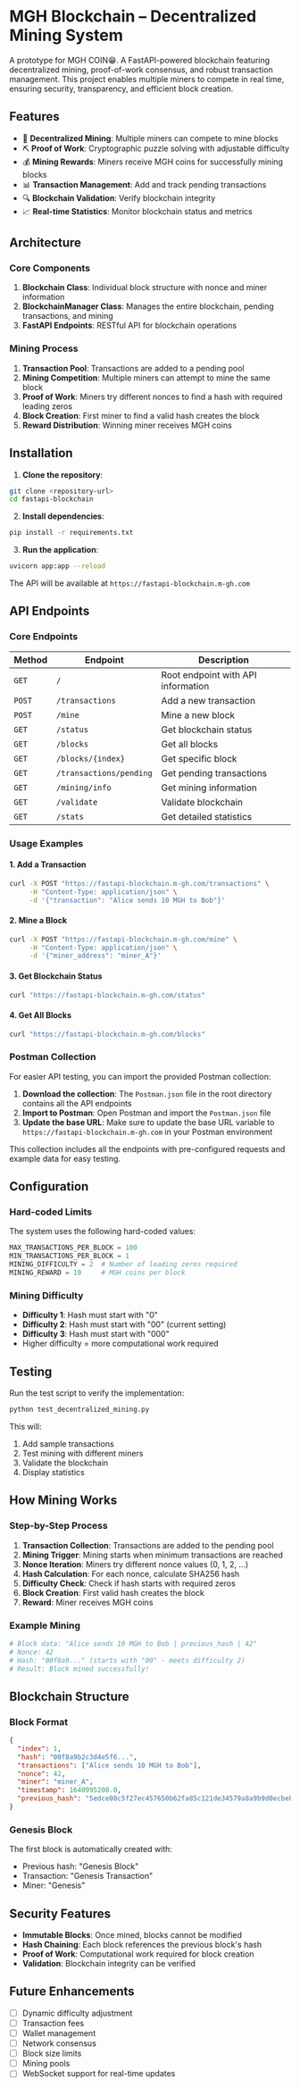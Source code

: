# MGH Blockchain – Decentralized Mining System

A prototype for MGH COIN😁. A FastAPI-powered blockchain featuring decentralized mining, proof-of-work consensus, and robust transaction management. This project enables multiple miners to compete in real time, ensuring security, transparency, and efficient block creation.

## Features

- 🔗 **Decentralized Mining**: Multiple miners can compete to mine blocks
- ⛏️ **Proof of Work**: Cryptographic puzzle solving with adjustable difficulty
- 💰 **Mining Rewards**: Miners receive MGH coins for successfully mining blocks
- 📊 **Transaction Management**: Add and track pending transactions
- 🔍 **Blockchain Validation**: Verify blockchain integrity
- 📈 **Real-time Statistics**: Monitor blockchain status and metrics

## Architecture

### Core Components

1. **Blockchain Class**: Individual block structure with nonce and miner information
2. **BlockchainManager Class**: Manages the entire blockchain, pending transactions, and mining
3. **FastAPI Endpoints**: RESTful API for blockchain operations

### Mining Process

1. **Transaction Pool**: Transactions are added to a pending pool
2. **Mining Competition**: Multiple miners can attempt to mine the same block
3. **Proof of Work**: Miners try different nonces to find a hash with required leading zeros
4. **Block Creation**: First miner to find a valid hash creates the block
5. **Reward Distribution**: Winning miner receives MGH coins

## Installation

1. **Clone the repository**:
```bash
git clone <repository-url>
cd fastapi-blockchain
```

2. **Install dependencies**:
```bash
pip install -r requirements.txt
```

3. **Run the application**:
```bash
uvicorn app:app --reload
```

The API will be available at `https://fastapi-blockchain.m-gh.com`

## API Endpoints

### Core Endpoints

| Method | Endpoint | Description |
|--------|----------|-------------|
| `GET` | `/` | Root endpoint with API information |
| `POST` | `/transactions` | Add a new transaction |
| `POST` | `/mine` | Mine a new block |
| `GET` | `/status` | Get blockchain status |
| `GET` | `/blocks` | Get all blocks |
| `GET` | `/blocks/{index}` | Get specific block |
| `GET` | `/transactions/pending` | Get pending transactions |
| `GET` | `/mining/info` | Get mining information |
| `GET` | `/validate` | Validate blockchain |
| `GET` | `/stats` | Get detailed statistics |

### Usage Examples

#### 1. Add a Transaction
```bash
curl -X POST "https://fastapi-blockchain.m-gh.com/transactions" \
     -H "Content-Type: application/json" \
     -d '{"transaction": "Alice sends 10 MGH to Bob"}'
```

#### 2. Mine a Block
```bash
curl -X POST "https://fastapi-blockchain.m-gh.com/mine" \
     -H "Content-Type: application/json" \
     -d '{"miner_address": "miner_A"}'
```

#### 3. Get Blockchain Status
```bash
curl "https://fastapi-blockchain.m-gh.com/status"
```

#### 4. Get All Blocks
```bash
curl "https://fastapi-blockchain.m-gh.com/blocks"
```

### Postman Collection

For easier API testing, you can import the provided Postman collection:

1. **Download the collection**: The `Postman.json` file in the root directory contains all the API endpoints
2. **Import to Postman**: Open Postman and import the `Postman.json` file
3. **Update the base URL**: Make sure to update the base URL variable to `https://fastapi-blockchain.m-gh.com` in your Postman environment

This collection includes all the endpoints with pre-configured requests and example data for easy testing.

## Configuration

### Hard-coded Limits

The system uses the following hard-coded values:

```python
MAX_TRANSACTIONS_PER_BLOCK = 100
MIN_TRANSACTIONS_PER_BLOCK = 1
MINING_DIFFICULTY = 2  # Number of leading zeros required
MINING_REWARD = 10     # MGH coins per block
```

### Mining Difficulty

- **Difficulty 1**: Hash must start with "0"
- **Difficulty 2**: Hash must start with "00" (current setting)
- **Difficulty 3**: Hash must start with "000"
- Higher difficulty = more computational work required

## Testing

Run the test script to verify the implementation:

```bash
python test_decentralized_mining.py
```

This will:
1. Add sample transactions
2. Test mining with different miners
3. Validate the blockchain
4. Display statistics

## How Mining Works

### Step-by-Step Process

1. **Transaction Collection**: Transactions are added to the pending pool
2. **Mining Trigger**: Mining starts when minimum transactions are reached
3. **Nonce Iteration**: Miners try different nonce values (0, 1, 2, ...)
4. **Hash Calculation**: For each nonce, calculate SHA256 hash
5. **Difficulty Check**: Check if hash starts with required zeros
6. **Block Creation**: First valid hash creates the block
7. **Reward**: Miner receives MGH coins

### Example Mining

```python
# Block data: "Alice sends 10 MGH to Bob | previous_hash | 42"
# Nonce: 42
# Hash: "00f8a9..." (starts with "00" - meets difficulty 2)
# Result: Block mined successfully!
```

## Blockchain Structure

### Block Format

```json
{
  "index": 1,
  "hash": "00f8a9b2c3d4e5f6...",
  "transactions": ["Alice sends 10 MGH to Bob"],
  "nonce": 42,
  "miner": "miner_A",
  "timestamp": 1640995200.0,
  "previous_hash": "5edce08c5f27ec457650b62fa85c121de34579a8a9b9d0ecbeb13578f1f4f666"
}
```

### Genesis Block

The first block is automatically created with:
- Previous hash: "Genesis Block"
- Transaction: "Genesis Transaction"
- Miner: "Genesis"

## Security Features

- **Immutable Blocks**: Once mined, blocks cannot be modified
- **Hash Chaining**: Each block references the previous block's hash
- **Proof of Work**: Computational work required for block creation
- **Validation**: Blockchain integrity can be verified

## Future Enhancements

- [ ] Dynamic difficulty adjustment
- [ ] Transaction fees
- [ ] Wallet management
- [ ] Network consensus
- [ ] Block size limits
- [ ] Mining pools
- [ ] WebSocket support for real-time updates
